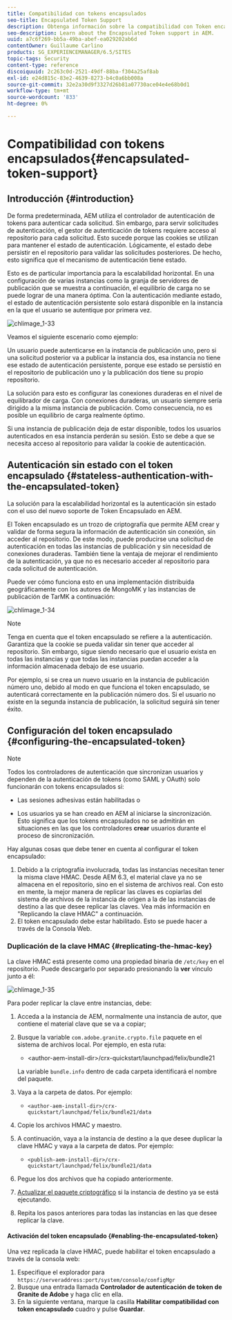 ```yaml
---
title: Compatibilidad con tokens encapsulados
seo-title: Encapsulated Token Support
description: Obtenga información sobre la compatibilidad con Token encapsulado en AEM.
seo-description: Learn about the Encapsulated Token support in AEM.
uuid: a7c6f269-bb5a-49ba-abef-ea029202ab6d
contentOwner: Guillaume Carlino
products: SG_EXPERIENCEMANAGER/6.5/SITES
topic-tags: Security
content-type: reference
discoiquuid: 2c263c0d-2521-49df-88ba-f304a25af8ab
exl-id: e24d815c-83e2-4639-8273-b4c0a6bb008a
source-git-commit: 32e2a30d9f3327d26b81a07730ace04e4e68b0d1
workflow-type: tm+mt
source-wordcount: '833'
ht-degree: 0%

---
```


# Compatibilidad con tokens encapsulados{#encapsulated-token-support}

## Introducción {#introduction}

De forma predeterminada, AEM utiliza el controlador de autenticación de tokens para autenticar cada solicitud. Sin embargo, para servir solicitudes de autenticación, el gestor de autenticación de tokens requiere acceso al repositorio para cada solicitud. Esto sucede porque las cookies se utilizan para mantener el estado de autenticación. Lógicamente, el estado debe persistir en el repositorio para validar las solicitudes posteriores. De hecho, esto significa que el mecanismo de autenticación tiene estado.

Esto es de particular importancia para la escalabilidad horizontal. En una configuración de varias instancias como la granja de servidores de publicación que se muestra a continuación, el equilibrio de carga no se puede lograr de una manera óptima. Con la autenticación mediante estado, el estado de autenticación persistente solo estará disponible en la instancia en la que el usuario se autentique por primera vez.

![chlimage_1-33](assets/chlimage_1-33a.png)

Veamos el siguiente escenario como ejemplo:

Un usuario puede autenticarse en la instancia de publicación uno, pero si una solicitud posterior va a publicar la instancia dos, esa instancia no tiene ese estado de autenticación persistente, porque ese estado se persistió en el repositorio de publicación uno y la publicación dos tiene su propio repositorio.

La solución para esto es configurar las conexiones duraderas en el nivel de equilibrador de carga. Con conexiones duraderas, un usuario siempre sería dirigido a la misma instancia de publicación. Como consecuencia, no es posible un equilibrio de carga realmente óptimo.

Si una instancia de publicación deja de estar disponible, todos los usuarios autenticados en esa instancia perderán su sesión. Esto se debe a que se necesita acceso al repositorio para validar la cookie de autenticación.

## Autenticación sin estado con el token encapsulado {#stateless-authentication-with-the-encapsulated-token}

La solución para la escalabilidad horizontal es la autenticación sin estado con el uso del nuevo soporte de Token Encapsulado en AEM.

El Token encapsulado es un trozo de criptografía que permite AEM crear y validar de forma segura la información de autenticación sin conexión, sin acceder al repositorio. De este modo, puede producirse una solicitud de autenticación en todas las instancias de publicación y sin necesidad de conexiones duraderas. También tiene la ventaja de mejorar el rendimiento de la autenticación, ya que no es necesario acceder al repositorio para cada solicitud de autenticación.

Puede ver cómo funciona esto en una implementación distribuida geográficamente con los autores de MongoMK y las instancias de publicación de TarMK a continuación:

![chlimage_1-34](assets/chlimage_1-34a.png)

>[!NOTE]
>
>Tenga en cuenta que el token encapsulado se refiere a la autenticación. Garantiza que la cookie se pueda validar sin tener que acceder al repositorio. Sin embargo, sigue siendo necesario que el usuario exista en todas las instancias y que todas las instancias puedan acceder a la información almacenada debajo de ese usuario.
>
>Por ejemplo, si se crea un nuevo usuario en la instancia de publicación número uno, debido al modo en que funciona el token encapsulado, se autenticará correctamente en la publicación número dos. Si el usuario no existe en la segunda instancia de publicación, la solicitud seguirá sin tener éxito.

## Configuración del token encapsulado {#configuring-the-encapsulated-token}

>[!NOTE]
>Todos los controladores de autenticación que sincronizan usuarios y dependen de la autenticación de tokens (como SAML y OAuth) solo funcionarán con tokens encapsulados si:
>
>* Las sesiones adhesivas están habilitadas o
>
>* Los usuarios ya se han creado en AEM al iniciarse la sincronización. Esto significa que los tokens encapsulados no se admitirán en situaciones en las que los controladores **crear** usuarios durante el proceso de sincronización.


Hay algunas cosas que debe tener en cuenta al configurar el token encapsulado:

1. Debido a la criptografía involucrada, todas las instancias necesitan tener la misma clave HMAC. Desde AEM 6.3, el material clave ya no se almacena en el repositorio, sino en el sistema de archivos real. Con esto en mente, la mejor manera de replicar las claves es copiarlas del sistema de archivos de la instancia de origen a la de las instancias de destino a las que desee replicar las claves. Vea más información en &quot;Replicando la clave HMAC&quot; a continuación.
1. El token encapsulado debe estar habilitado. Esto se puede hacer a través de la Consola Web.

### Duplicación de la clave HMAC {#replicating-the-hmac-key}

La clave HMAC está presente como una propiedad binaria de `/etc/key` en el repositorio. Puede descargarlo por separado presionando la **ver** vínculo junto a él:

![chlimage_1-35](assets/chlimage_1-35a.png)

Para poder replicar la clave entre instancias, debe:

1. Acceda a la instancia de AEM, normalmente una instancia de autor, que contiene el material clave que se va a copiar;
1. Busque la variable `com.adobe.granite.crypto.file` paquete en el sistema de archivos local. Por ejemplo, en esta ruta:

   * &lt;author-aem-install-dir>/crx-quickstart/launchpad/felix/bundle21

   La variable `bundle.info` dentro de cada carpeta identificará el nombre del paquete.

1. Vaya a la carpeta de datos. Por ejemplo:

   * `<author-aem-install-dir>/crx-quickstart/launchpad/felix/bundle21/data`

1. Copie los archivos HMAC y maestro.
1. A continuación, vaya a la instancia de destino a la que desee duplicar la clave HMAC y vaya a la carpeta de datos. Por ejemplo:

   * `<publish-aem-install-dir>/crx-quickstart/launchpad/felix/bundle21/data`

1. Pegue los dos archivos que ha copiado anteriormente.
1. [Actualizar el paquete criptográfico](/help/communities/deploy-communities.md#refresh-the-granite-crypto-bundle) si la instancia de destino ya se está ejecutando.

1. Repita los pasos anteriores para todas las instancias en las que desee replicar la clave.

#### Activación del token encapsulado {#enabling-the-encapsulated-token}

Una vez replicada la clave HMAC, puede habilitar el token encapsulado a través de la consola web:

1. Especifique el explorador para `https://serveraddress:port/system/console/configMgr`
1. Busque una entrada llamada **Controlador de autenticación de token de Granite de Adobe** y haga clic en ella.
1. En la siguiente ventana, marque la casilla **Habilitar compatibilidad con token encapsulado** cuadro y pulse **Guardar**.
